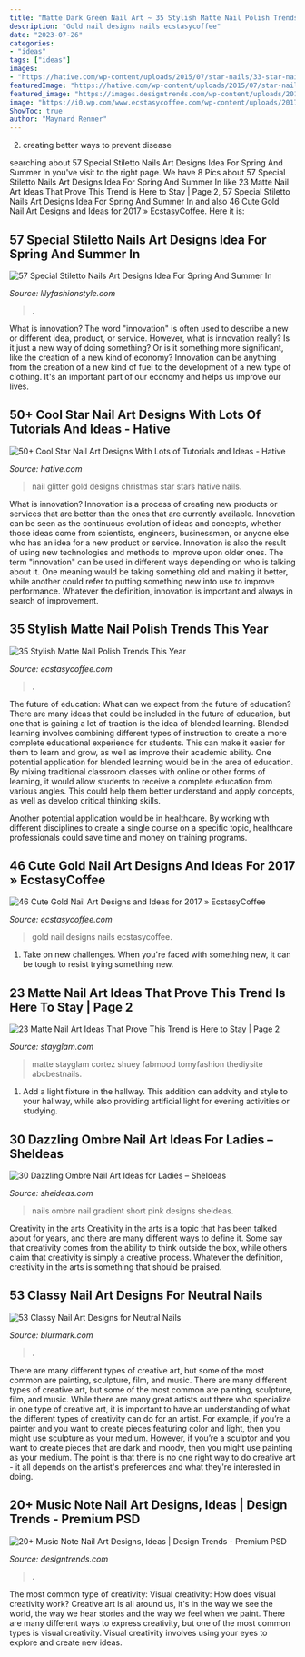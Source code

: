 ```yaml
---
title: "Matte Dark Green Nail Art ~ 35 Stylish Matte Nail Polish Trends This Year"
description: "Gold nail designs nails ecstasycoffee"
date: "2023-07-26"
categories:
- "ideas"
tags: ["ideas"]
images:
- "https://hative.com/wp-content/uploads/2015/07/star-nails/33-star-nail-art-designs.jpg"
featuredImage: "https://hative.com/wp-content/uploads/2015/07/star-nails/33-star-nail-art-designs.jpg"
featured_image: "https://images.designtrends.com/wp-content/uploads/2016/07/04091621/Toe-Music-Note-Nail-Design.jpg"
image: "https://i0.wp.com/www.ecstasycoffee.com/wp-content/uploads/2017/02/Matte-vertical-graidieny-gradient-matte-mattenails-mattenailart-nailart-opi-opipolish.jpg?resize=750%2C938&amp;ssl=1"
ShowToc: true
author: "Maynard Renner"
---
```



2. creating better ways to prevent disease 

	

		
searching about 57 Special Stiletto Nails Art Designs Idea For Spring And Summer In you've visit to the right page. We have 8 Pics about 57 Special Stiletto Nails Art Designs Idea For Spring And Summer In like 23 Matte Nail Art Ideas That Prove This Trend is Here to Stay | Page 2, 57 Special Stiletto Nails Art Designs Idea For Spring And Summer In and also 46 Cute Gold Nail Art Designs and Ideas for 2017 » EcstasyCoffee. Here it is:
		
    
## 57 Special Stiletto Nails Art Designs Idea For Spring And Summer In

<img loading=lazy src="https://lilyfashionstyle.com/wp-content/uploads/2020/04/18-16.jpg" onerror="this.onerror=null;this.src='https://tse3.mm.bing.net/th?id=OIP.kjK5Afcja808rw6vMRWjCgHaK2&amp;pid=15.1';" alt="57 Special Stiletto Nails Art Designs Idea For Spring And Summer In">

_Source: lilyfashionstyle.com_

>. 

	

What is innovation?
The word "innovation" is often used to describe a new or different idea, product, or service. However, what is innovation really? Is it just a new way of doing something? Or is it something more significant, like the creation of a new kind of economy?
Innovation can be anything from the creation of a new kind of fuel to the development of a new type of clothing. It's an important part of our economy and helps us improve our lives.

    
## 50+ Cool Star Nail Art Designs With Lots Of Tutorials And Ideas - Hative

<img loading=lazy src="https://hative.com/wp-content/uploads/2015/07/star-nails/33-star-nail-art-designs.jpg" onerror="this.onerror=null;this.src='https://tse3.mm.bing.net/th?id=OIP.D0mSMb95twKewBmuaZdHsQHaLE&amp;pid=15.1';" alt="50+ Cool Star Nail Art Designs With Lots of Tutorials and Ideas - Hative">

_Source: hative.com_

>nail glitter gold designs christmas star stars hative nails. 

	

What is innovation?
Innovation is a process of creating new products or services that are better than the ones that are currently available. Innovation can be seen as the continuous evolution of ideas and concepts, whether those ideas come from scientists, engineers, businessmen, or anyone else who has an idea for a new product or service. Innovation is also the result of using new technologies and methods to improve upon older ones.
The term "innovation" can be used in different ways depending on who is talking about it. One meaning would be taking something old and making it better, while another could refer to putting something new into use to improve performance. Whatever the definition, innovation is important and always in search of improvement.

    
## 35 Stylish Matte Nail Polish Trends This Year

<img loading=lazy src="https://i0.wp.com/www.ecstasycoffee.com/wp-content/uploads/2017/02/Matte-vertical-graidieny-gradient-matte-mattenails-mattenailart-nailart-opi-opipolish.jpg?resize=750%2C938&amp;ssl=1" onerror="this.onerror=null;this.src='https://tse3.mm.bing.net/th?id=OIP.u5N3V0ejR7ZwJxX9VLn2FQHaJQ&amp;pid=15.1';" alt="35 Stylish Matte Nail Polish Trends This Year">

_Source: ecstasycoffee.com_

>. 

	

The future of education: What can we expect from the future of education?
There are many ideas that could be included in the future of education, but one that is gaining a lot of traction is the idea of blended learning. Blended learning involves combining different types of instruction to create a more complete educational experience for students. This can make it easier for them to learn and grow, as well as improve their academic ability.
One potential application for blended learning would be in the area of education. By mixing traditional classroom classes with online or other forms of learning, it would allow students to receive a complete education from various angles. This could help them better understand and apply concepts, as well as develop critical thinking skills.

Another potential application would be in healthcare. By working with different disciplines to create a single course on a specific topic, healthcare professionals could save time and money on training programs.

    
## 46 Cute Gold Nail Art Designs And Ideas For 2017 » EcstasyCoffee

<img loading=lazy src="https://i0.wp.com/www.ecstasycoffee.com/wp-content/uploads/2016/11/Gold-Nails-Art-Design-Ideas47.jpg?resize=600%2C600" onerror="this.onerror=null;this.src='https://tse2.mm.bing.net/th?id=OIP.TF0THfBJzjzDbIraxJXO-AHaHa&amp;pid=15.1';" alt="46 Cute Gold Nail Art Designs and Ideas for 2017 » EcstasyCoffee">

_Source: ecstasycoffee.com_

>gold nail designs nails ecstasycoffee. 

	

1) Take on new challenges. When you're faced with something new, it can be tough to resist trying something new.

    
## 23 Matte Nail Art Ideas That Prove This Trend Is Here To Stay | Page 2

<img loading=lazy src="https://stayglam.com/wp-content/uploads/2019/10/Warm-Orange-Matte-Nail-Idea-1.jpg" onerror="this.onerror=null;this.src='https://tse3.mm.bing.net/th?id=OIP.Q90qyHYTaCDsapuBMErRNwHaLH&amp;pid=15.1';" alt="23 Matte Nail Art Ideas That Prove This Trend is Here to Stay | Page 2">

_Source: stayglam.com_

>matte stayglam cortez shuey fabmood tomyfashion thediysite abcbestnails. 

	

1. Add a light fixture in the hallway. This addition can addvity and style to your hallway, while also providing artificial light for evening activities or studying.

    
## 30 Dazzling Ombre Nail Art Ideas For Ladies – SheIdeas

<img loading=lazy src="https://sheideas.com/wp-content/uploads/2016/06/ombre-nail-art-for-short-nails.jpg" onerror="this.onerror=null;this.src='https://tse2.mm.bing.net/th?id=OIP.ys-7Vf8EKjSYDIjyoo5sTwHaKF&amp;pid=15.1';" alt="30 Dazzling Ombre Nail Art Ideas for Ladies – SheIdeas">

_Source: sheideas.com_

>nails ombre nail gradient short pink designs sheideas. 

	

Creativity in the arts
Creativity in the arts is a topic that has been talked about for years, and there are many different ways to define it. Some say that creativity comes from the ability to think outside the box, while others claim that creativity is simply a creative process. Whatever the definition, creativity in the arts is something that should be praised.

    
## 53 Classy Nail Art Designs For Neutral Nails

<img loading=lazy src="https://www.blurmark.com/wp-content/uploads/2017/04/Coffin-Nails-1-1024x1024.jpg" onerror="this.onerror=null;this.src='https://tse4.mm.bing.net/th?id=OIP.pPVIadhhjssx_ywBMvUSZQHaHa&amp;pid=15.1';" alt="53 Classy Nail Art Designs for Neutral Nails">

_Source: blurmark.com_

>. 

	

There are many different types of creative art, but some of the most common are painting, sculpture, film, and music.
There are many different types of creative art, but some of the most common are painting, sculpture, film, and music. While there are many great artists out there who specialize in one type of creative art, it is important to have an understanding of what the different types of creativity can do for an artist. For example, if you’re a painter and you want to create pieces featuring color and light, then you might use sculpture as your medium. However, if you’re a sculptor and you want to create pieces that are dark and moody, then you might use painting as your medium. The point is that there is no one right way to do creative art - it all depends on the artist's preferences and what they're interested in doing.

    
## 20+ Music Note Nail Art Designs, Ideas | Design Trends - Premium PSD

<img loading=lazy src="https://images.designtrends.com/wp-content/uploads/2016/07/04091621/Toe-Music-Note-Nail-Design.jpg" onerror="this.onerror=null;this.src='https://tse1.mm.bing.net/th?id=OIP.AJbH8t9qGP4p_kWyWVscuAHaHa&amp;pid=15.1';" alt="20+ Music Note Nail Art Designs, Ideas | Design Trends - Premium PSD">

_Source: designtrends.com_

>. 

	

The most common type of creativity: Visual creativity: How does visual creativity work?
Creative art is all around us, it's in the way we see the world, the way we hear stories and the way we feel when we paint. There are many different ways to express creativity, but one of the most common types is visual creativity. Visual creativity involves using your eyes to explore and create new ideas.

